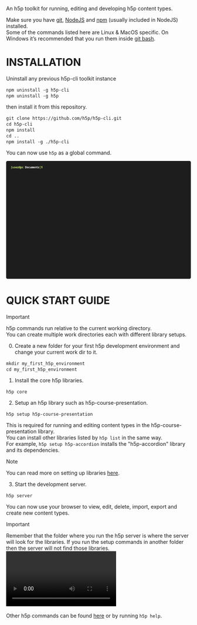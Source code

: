 An h5p toolkit for running, editing and developing h5p content types.  

Make sure you have [git](https://git-scm.com/downloads), [NodeJS](https://nodejs.org/en/download/current) and [npm](https://docs.npmjs.com/downloading-and-installing-node-js-and-npm) (usually included in NodeJS) installed.  
Some of the commands listed here are Linux & MacOS specific. On Windows it’s recommended that you run them inside [git bash](https://git-scm.com/download/win).  

# INSTALLATION

Uninstall any previous h5p-cli toolkit instance
```
npm uninstall -g h5p-cli
npm uninstall -g h5p
```
then install it from this repository.
```
git clone https://github.com/h5p/h5p-cli.git
cd h5p-cli
npm install
cd ..
npm install -g ./h5p-cli
```
You can now use `h5p` as a global command.  

![installation gif](assets/docs/install.gif)

# QUICK START GUIDE

> [!IMPORTANT]
> h5p commands run relative to the current working directory.  
> You can create multiple work directories each with different library setups.  

0. Create a new folder for your first h5p development environment and change your current work dir to it.  
```
mkdir my_first_h5p_environment
cd my_first_h5p_environment
```

1. Install the core h5p libraries.
```
h5p core
```

2. Setup an h5p library such as h5p-course-presentation.
```
h5p setup h5p-course-presentation
```
This is required for running and editing content types in the h5p-course-presentation library.  
You can install other libraries listed by `h5p list` in the same way.  
For example, `h5p setup h5p-accordion` installs the "h5p-accordion" library and its dependencies.  
> [!NOTE]
> You can read more on setting up libraries [here](assets/docs/setup.md).

3. Start the development server.
```
h5p server
```
You can now use your browser to view, edit, delete, import, export and create new content types.  
> [!IMPORTANT]
> Remember that the folder where you run the h5p server is where the server will look for the libraries. If you run the setup commands in another folder then the server will not find those libraries.  
<video src="https://github.com/h5p/h5p-cli/assets/5208532/b33a12e6-3200-488c-81c6-eae41b13f512"></video>

Other h5p commands can be found [here](assets/docs/commands.md) or by running `h5p help`.  
